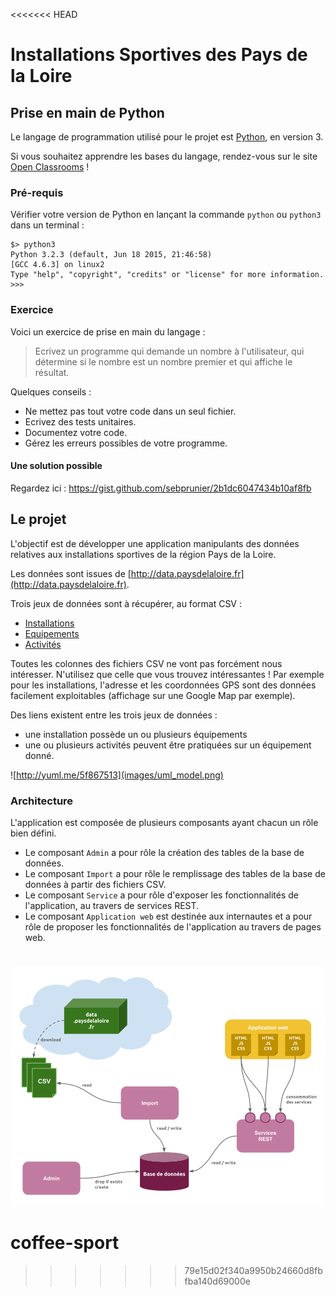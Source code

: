 <<<<<<< HEAD
# Installations Sportives des Pays de la Loire

## Prise en main de Python

Le langage de programmation utilisé pour le projet est [Python](https://www.python.org), en version 3.

Si vous souhaitez apprendre les bases du langage, rendez-vous sur le site [Open Classrooms](http://openclassrooms.com/courses/apprenez-a-programmer-en-python) !

### Pré-requis

Vérifier votre version de Python en lançant la commande `python` ou `python3` dans un terminal :

```
$> python3
Python 3.2.3 (default, Jun 18 2015, 21:46:58) 
[GCC 4.6.3] on linux2
Type "help", "copyright", "credits" or "license" for more information.
>>> 
```

### Exercice

Voici un exercice de prise en main du langage : 

> Ecrivez un programme qui demande un nombre à l'utilisateur, qui détermine si le nombre est un nombre premier et qui affiche le résultat.

Quelques conseils : 

* Ne mettez pas tout votre code dans un seul fichier.
* Ecrivez des tests unitaires.
* Documentez votre code.
* Gérez les erreurs possibles de votre programme.

#### Une solution possible

Regardez ici : https://gist.github.com/sebprunier/2b1dc6047434b10af8fb

## Le projet

L'objectif est de développer une application manipulants des données relatives aux installations sportives de la région Pays de la Loire.

Les données sont issues de [http://data.paysdelaloire.fr](http://data.paysdelaloire.fr). 

Trois jeux de données sont à récupérer, au format CSV : 

* [Installations](http://data.paysdelaloire.fr/donnees/detail/equipements-sportifs-espaces-et-sites-de-pratiques-en-pays-de-la-loire-fiches-installations)
* [Equipements](http://data.paysdelaloire.fr/donnees/detail/equipements-sportifs-espaces-et-sites-de-pratiques-en-pays-de-la-loire-fiches-equipements)
* [Activités](http://data.paysdelaloire.fr/donnees/detail/equipements-sportifs-espaces-et-sites-de-pratiques-en-pays-de-la-loire-activites-des-fiches-equ)

Toutes les colonnes des fichiers CSV ne vont pas forcément nous intéresser. N'utilisez que celle que vous trouvez intéressantes ! Par exemple pour les installations, l'adresse et les coordonnées GPS sont des données facilement exploitables (affichage sur une Google Map par exemple).

Des liens existent entre les trois jeux de données : 

* une installation possède un ou plusieurs équipements
* une ou plusieurs activités peuvent être pratiquées sur un équipement donné.

![http://yuml.me/5f867513](images/uml_model.png)


### Architecture

L'application est composée de plusieurs composants ayant chacun un rôle bien défini.

* Le composant `Admin` a pour rôle la création des tables de la base de données.
* Le composant `Import` a pour rôle le remplissage des tables de la base de données à partir des fichiers CSV.
* Le composant `Service` a pour rôle d'exposer les fonctionnalités de l'application, au travers de services REST.
* Le composant `Application web` est destinée aux internautes et a pour rôle de proposer les fonctionnalités de l'application au travers de pages web.

![architecture.png](images/architecture.png)
=======
# coffee-sport
>>>>>>> 79e15d02f340a9950b24660d8fbfba140d69000e

